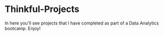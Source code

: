 # Thinkful-Projects
In here you'll see projects that I have completed as part of a Data Analytics bootcamp. Enjoy!
